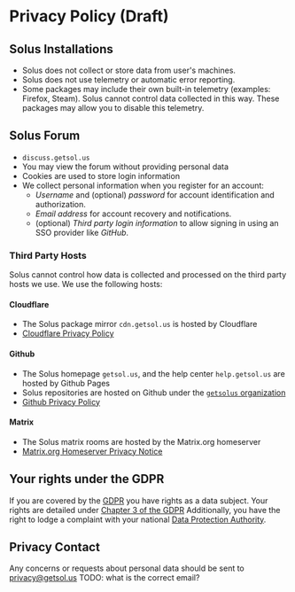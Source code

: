 # Privacy Policy  (Draft)

## Solus Installations

- Solus does not collect or store data from user's machines.
- Solus does not use telemetry or automatic error reporting.
- Some packages may include their own built-in telemetry (examples: Firefox, Steam). Solus cannot control data collected in this way. These packages may allow you to disable this telemetry.

## Solus Forum

- `discuss.getsol.us`
- You may view the forum without providing personal data
- Cookies are used to store login information
- We collect personal information when you register for an account:
  - *Username* and (optional) *password* for account identification and authorization.
  - *Email address* for account recovery and notifications.
  - (optional) *Third party login information* to allow signing in using an SSO provider like *GitHub*.

### Third Party Hosts

Solus cannot control how data is collected and processed on the third party hosts we use. We use the following hosts:

#### Cloudflare

- The Solus package mirror `cdn.getsol.us` is hosted by Cloudflare
- [Cloudflare Privacy Policy](https://www.cloudflare.com/privacypolicy/)

#### Github

- The Solus homepage `getsol.us`, and the help center `help.getsol.us` are hosted by Github Pages
- Solus repositories are hosted on Github under the [`getsolus` organization](https://github.com/getsolus/)
- [Github Privacy Policy](https://docs.github.com/en/site-policy/privacy-policies/github-privacy-statement)

#### Matrix

- The Solus matrix rooms are hosted by the Matrix.org homeserver
- [Matrix.org Homeserver Privacy Notice](https://matrix.org/legal/privacy-notice) 


## Your rights under the GDPR

If you are covered by the [GDPR](https://gdpr.eu/) you have rights as a data subject. Your rights are detailed under [Chapter 3 of the GDPR](https://gdpr.eu/article-12-how-controllers-should-provide-personal-data-to-the-subject/)
Additionally, you have the right to lodge a complaint with your national [Data Protection Authority](https://edpb.europa.eu/about-edpb/board/members_en).

## Privacy Contact

Any concerns or requests about personal data should be sent to [privacy@getsol.us](mailto:privacy@getsol.us) TODO: what is the correct email?

